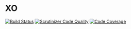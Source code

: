 XO
==

[![Build Status](https://travis-ci.org/saimaz/XO.svg?branch=master)](https://travis-ci.org/saimaz/XO)
[![Scrutinizer Code Quality](https://scrutinizer-ci.com/g/saimaz/XO/badges/quality-score.png?b=master)](https://scrutinizer-ci.com/g/saimaz/XO/?branch=master)
[![Code Coverage](https://scrutinizer-ci.com/g/saimaz/XO/badges/coverage.png?b=master)](https://scrutinizer-ci.com/g/saimaz/XO/?branch=master)
